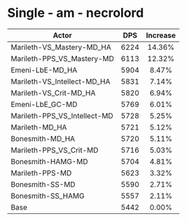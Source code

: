 # Single - am - necrolord
| Actor | DPS | Increase |
|---|:---:|:---:|
|Marileth-VS_Mastery-MD_HA|6224|14.36%|
|Marileth-PPS_VS_Mastery-MD|6113|12.32%|
|Emeni-LbE-MD_HA|5904|8.47%|
|Marileth-VS_Intellect-MD_HA|5831|7.14%|
|Marileth-VS_Crit-MD_HA|5820|6.94%|
|Emeni-LbE_GC-MD|5769|6.01%|
|Marileth-PPS_VS_Intellect-MD|5728|5.25%|
|Marileth-MD_HA|5721|5.12%|
|Bonesmith-MD_HA|5720|5.11%|
|Marileth-PPS_VS_Crit-MD|5716|5.03%|
|Bonesmith-HAMG-MD|5704|4.81%|
|Marileth-PPS-MD|5623|3.32%|
|Bonesmith-SS-MD|5590|2.71%|
|Bonesmith-SS_HAMG|5557|2.11%|
|Base|5442|0.00%|
